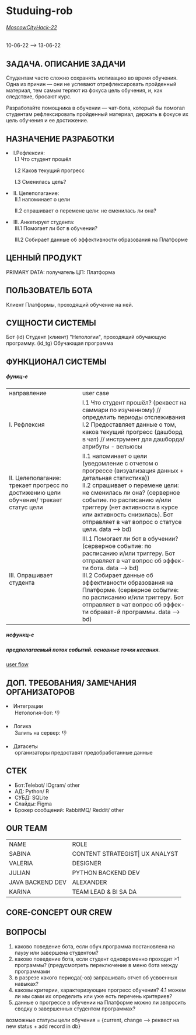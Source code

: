 # Studuing-rob
###### <a href="https://moscityhack2022.innoagency.ru/">MoscowCityHack-22</a>
10-06-22 --> 13-06-22

ЗАДАЧА. ОПИСАНИЕ ЗАДАЧИ
-----
Студентам часто сложно сохранять мотивацию во время обучения. 
Одна из причин — они не успевают отрефлексировать пройденный материал, тем самым теряют из фокуса цель обучения, и, как следствие, бросают курс.

Разработайте помощника в обучении — чат-бота, который бы помогал студентам рефлексировать пройденный материал, 
держать в фокусе их цель обучения и ее достижение.


НАЗНАЧЕНИЕ РАЗРАБОТКИ
----
 <li>
  I.Рефлексия:
  <ul>I.1 Что студент прошёл</ul>
  <ul>I.2 Каков текущий прогресс</ul>
  <ul>I.3 Сменилась цель?</ul>
 </li>

  <li>
  II. Целеполагание:
  <ul>II.1 напоминает о цели</ul>
  <ul>II.2 спрашивает о перемене цели: не сменилась ли она?</ul>

 <li>
  III. Анкетирует студента:
  <ul>III.1 Помогает ли бот в обучении?</ul>
  <ul>III.2 Собирает данные об эффективности образования на Платформе</ul>
 </li>


 ЦЕННЫЙ ПРОДУКТ
 -----
 PRIMARY DATA: получатель ЦП: Платформа

 ПОЛЬЗОВАТЕЛЬ БОТА
 -----
 Клиент Платформы, проходящий обучение на ней.
 
 
 СУЩНОСТИ СИСТЕМЫ
 ----
 Бот (id)
 Студент (клиент) "Нетологии", проходящий обучающую программу. (id_tg)
 Обучающая программа
 
 
 ФУНКЦИОНАЛ СИСТЕМЫ
 -----
 ##### функц-е
 
 <table>
  <tr>
   <td>направление</td>
   <td>user case</td> 
  </tr>
  <tr>
  <td>I. Рефлексия</td>
   <td>
    I.1 Что студент прошёл? (реквест на саммари по изученному) //определить периоды отслеживания<br>
    I.2 Предоставляет данные о том, каков текущий прогресс (дашборд в чат) // инструмент для дашборда/ атрибуты - вельюсы
   </td>
   <tr>
    <td>
     II. Целеполагание: трекает прогресс по достижению цели обучения/ трекает статус цели
     <td>
     II.1 напоминает о цели (уведомление с отчетом о прогрессе (визуализация данных + детальная статистика))<br>
     II.2 спрашивает о перемене цели: не сменилась ли она? (серверное событие. по расписанию и/или триггеру (нет активности в курсе или активность снизилась). Бот отправляет в чат вопрос о статусе цели. data --> bd)
     </td>
   </tr>
  <tr>
   <td>
     III. Опрашивает студента
   </td> 
   <td>
     III.1 Помогает ли бот в обучении? (серверное событие: по расписанию и/или триггеру. Бот отправляет в чат вопрос об эффек-ти бота. data --> bd)<br>
     III.2 Собирает данные об эффективности образования на Платформе. (серверное событие: по расписанию и/или триггеру. Бот отправляет в чат вопрос об эффек-ти обрават-й программы. data --> bd)
  </td> 
 </tr>
 </table>
 

 
   
  

  
  

  
  
 
 
 ##### нефункц-е

 
  ##### предполагаемый поток событий. основные точки касания. 
 <a href = "https://www.figma.com/file/2SGijjRWQudLG0JT8ASlrd/%D1%81%D1%85%D0%B5%D0%BC%D0%BA%D0%B8.-%D0%B1%D0%BE%D1%82%D0%B0-%D1%82%D1%80%D0%B5%D0%BA%D0%B5%D1%80%D0%B0-%D0%BE%D0%B1%D1%83%D1%87%D0%B5%D0%BD%D0%B8%D1%8F.-%D1%85%D0%B0%D0%BA.?node-id=0%3A1">user flow</a>
  
  
  
ДОП. ТРЕБОВАНИЯ/ ЗАМЕЧАНИЯ ОРГАНИЗАТОРОВ
-----
<li>
 Интеграции
 <ul>Нетология-бот: 👎</ul>
</li>
<li>
 Логика
 <ul>Залить на сервер: 👎</ul>
</li>
<li>
 Датасеты
 <ul>организаторы предоставят предобработанные данные</ul>
</li>

СТЕК
-----
- Бот:Telebot/ IOgram/ other
- АД: Python/ R
- СУБД: SQLite
- Слайды: Figma
- Брокер сообщений: RabbitMQ/ Reddit/ other

OUR TEAM
----

<table>
 <tr>
  <td>NAME</td>
  <td>ROLE</td>
 </tr>
 <tr>
  <td>SABINA</td>
  <td>CONTENT STRATEGIST| UX ANALYST</td>
 </tr> 
 <tr>
  <td>VALERIA</td>
  <td>DESIGNER</td>
 </tr>  
 <tr>
  <td>JULIAN</td>
  <td>PYTHON BACKEND DEV</td>
 </tr>
 <tr>
  <td>JAVA BACKEND DEV</td>
  <td>ALEXANDER</td>
 </tr>
 <tr>
  <td>KARINA</td>
  <td>TEAM LEAD & BI SA DA</td>
 </tr>
<table>


CORE-CONCEPT OUR CREW
-----
 
 

ВОПРОСЫ
-----
1. каково поведение бота, если обуч.программа постановлена на паузу или завершена студентом?
2. каково поведение бота, если студент одновременно проходит >1 программы? (предусмотреть переключение в меню бота между программами
3. в разрезе какого периода(-ов) запрашивать отчет об усвоенных навыках?
4. каковы критерии, характеризующие прогресс обучения? 
  4.1 можем ли мы сами их определить или уже есть перечень критериев?
5. данные о прогрессе в обучении на Платформе можно ли звпросить сводку о завершенных студентом программах?
 
 
 возможные статусы цели обучения = {current, change --> реквест на new status + add record in db}
